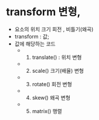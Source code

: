 # transform 변형, 
- 요소의 위치 크기 회전 , 비틀기(왜곡)
- transform : 값;  
- 값에 해당하는 코드 
	- 1. translate() : 위치 변형 
	- 2. scale() 크기(배율) 변형
	- 3. rotate() 회전 변형
	- 4. skew() 왜곡 변형
	- 5. matrix() 행렬


